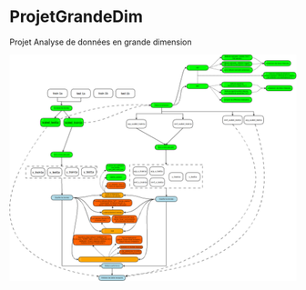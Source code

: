 # ProjetGrandeDim
Projet Analyse de données en grande dimension

![alt text](https://github.com/RaphaelLorenzo/ProjetGrandeDim/blob/main/Diag_Plan_v3.png?raw=true)
